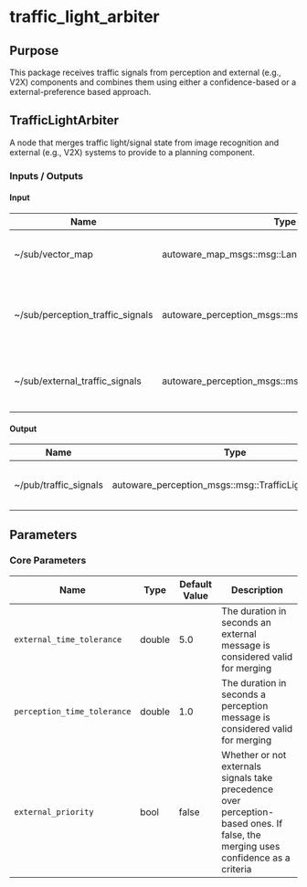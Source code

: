 # traffic_light_arbiter

## Purpose

This package receives traffic signals from perception and external (e.g., V2X) components and combines them using either a confidence-based or a external-preference based approach.

## TrafficLightArbiter

A node that merges traffic light/signal state from image recognition and external (e.g., V2X) systems to provide to a planning component.

### Inputs / Outputs

#### Input

| Name                             | Type                                              | Description                                              |
| -------------------------------- | ------------------------------------------------- | -------------------------------------------------------- |
| ~/sub/vector_map                 | autoware_map_msgs::msg::LaneletMapBin             | The vector map to get valid traffic signal ids.          |
| ~/sub/perception_traffic_signals | autoware_perception_msgs::msg::TrafficLightGroupArray | The traffic signals from the image recognition pipeline. |
| ~/sub/external_traffic_signals   | autoware_perception_msgs::msg::TrafficLightGroupArray | The traffic signals from an external system.             |

#### Output

| Name                  | Type                                              | Description                      |
| --------------------- | ------------------------------------------------- | -------------------------------- |
| ~/pub/traffic_signals | autoware_perception_msgs::msg::TrafficLightGroupArray | The merged traffic signal state. |

## Parameters

### Core Parameters

| Name                        | Type   | Default Value | Description                                                                                                                      |
| --------------------------- | ------ | ------------- | -------------------------------------------------------------------------------------------------------------------------------- |
| `external_time_tolerance`   | double | 5.0           | The duration in seconds an external message is considered valid for merging                                                      |
| `perception_time_tolerance` | double | 1.0           | The duration in seconds a perception message is considered valid for merging                                                     |
| `external_priority`         | bool   | false         | Whether or not externals signals take precedence over perception-based ones. If false, the merging uses confidence as a criteria |
